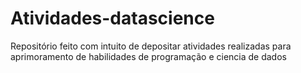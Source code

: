 # Atividades-datascience
Repositório feito com intuito de depositar atividades realizadas para aprimoramento de habilidades de programação e ciencia de dados
